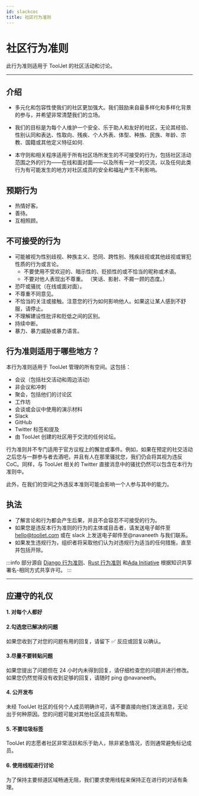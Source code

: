 ```yaml
---
id: slackcoc
title: 社区行为准则
---
```


# 社区行为准则

此行为准则适用于 ToolJet 的社区活动和讨论。

---

## 介绍

- 多元化和包容性使我们的社区更加强大。我们鼓励来自最多样化和多样化背景的参与，并希望非常清楚我们的立场。

- 我们的目标是为每个人维护一个安全、乐于助人和友好的社区，无论其经验、性别认同和表达、性取向、残疾、个人外表、体型、种族、民族、年龄、宗教、国籍或其他定义特征如何.

- 本守则和相关程序适用于所有社区场所发生的不可接受的行为，包括社区活动范围之外的行为——在线和面对面——以及所有一对一的交流，以及任何此类行为有可能发生的地方对社区成员的安全和福祉产生不利影响。

## 预期行为

- 热情好客。
- 善待。
- 互相照顾。

## 不可接受的行为

- 可能被视为性别歧视、种族主义、恐同、跨性别、残疾歧视或其他歧视或冒犯性质的行为或言论。
  - 不要使用不受欢迎的、暗示性的、贬损性的或不恰当的昵称或术语。
  - 不要对他人表现出不尊重。 （笑话、影射、不屑一顾的态度。）
- 恐吓或骚扰（在线或面对面）。
- 不尊重不同意见。
- 不恰当的关注或接触。注意您的行为如何影响他人。如果这让某人感到不舒服，请停止。
- 不理解建设性批评和贬低之间的区别。
- 持续中断。
- 暴力、暴力威胁或暴力语言。

## 行为准则适用于哪些地方？

本行为准则适用于 ToolJet 管理的所有空间。这包括：

- 会议（包括社交活动和周边活动）
- 非会议和冲刺
- 聚会，包括他们的讨论区
- 工作坊
- 会谈或会议中使用的演示材料
- Slack
- GitHub
- Twitter 标签和提及
- 由 ToolJet 创建的社区用于交流的任何论坛。

行为准则并不专门适用于官方议程上的懈怠或事件。例如，如果在预定的社交活动之后您与一群参与者去酒吧，并且有人在那里骚扰您，我们仍会将其视为违反 CoC。同样，与 ToolJet 相关的 Twitter 直接消息中的骚扰仍然可以包含在本行为准则中。

此外，在我们的空间之外违反本准则可能会影响一个人参与其中的能力。

## 执法

- 了解言论和行为都会产生后果，并且不会容忍不可接受的行为。
- 如果您是违反本行为准则的行为的主体或目击者，请发送电子邮件至 hello@tooljet.com 或在 slack 上发送电子邮件至@navaneeth 与我们联系。
- 如果发生违规行为，组织者将采取他们认为对违规行为适当的任何措施，直至并包括开除。

:::info
部分源自 [Django 行为准则](https://www.djangoproject.com/conduct/)、[Rust 行为准则](https://www.rust-lang.org/conduct.html) 和[Ada Initiative](http://adainitiative.org/2014/02/18/howto-design-a-code-of-conduct-for-your-community/) 根据知识共享署名-相同方式共享许可。
:::

---

## 应遵守的礼仪

#### 1. 对每个人都好

#### 2.勾选您已解决的问题

如果您收到了对您的问题有用的回复，请留下 ✅ 反应或回复以确认。

#### 3.尽量不要转贴问题

如果您提出了问题但在 24 小时内未得到回复，请仔细检查您的问题并进行修改。如果您仍然觉得没有收到足够的回复，请随时 ping @navaneeth。

#### 4. 公开发布

未经 ToolJet 社区的任何个人成员明确许可，请不要直接向他们发送消息，无论出于何种原因。您的问题可能对其他社区成员有帮助。

#### 5. 不要垃圾标签

ToolJet 的志愿者社区非常活跃和乐于助人，除非紧急情况，否则通常避免标记成员。

#### 6. 使用线程进行讨论

为了保持主要频道区域畅通无阻，我们要求使用线程来保持正在进行的对话有条理。